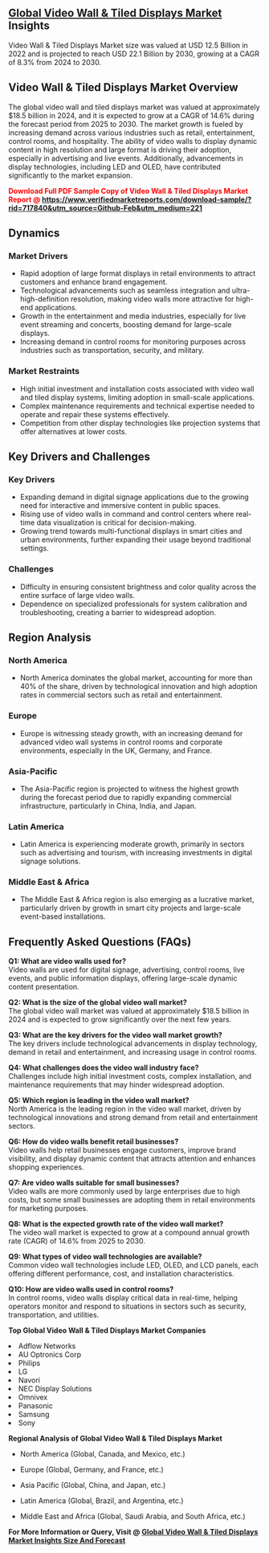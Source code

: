 <h2><a href="https://www.verifiedmarketreports.com/download-sample/?rid=717840&amp;utm_source=Github&amp;utm_medium=221" target="_blank">Global Video Wall & Tiled Displays Market</a> Insights</h2><p>Video Wall & Tiled Displays Market size was valued at USD 12.5 Billion in 2022 and is projected to reach USD 22.1 Billion by 2030, growing at a CAGR of 8.3% from 2024 to 2030.</p><p> <h2>Video Wall & Tiled Displays Market Overview</h2> <p>The global video wall and tiled displays market was valued at approximately $18.5 billion in 2024, and it is expected to grow at a CAGR of 14.6% during the forecast period from 2025 to 2030. The market growth is fueled by increasing demand across various industries such as retail, entertainment, control rooms, and hospitality. The ability of video walls to display dynamic content in high resolution and large format is driving their adoption, especially in advertising and live events. Additionally, advancements in display technologies, including LED and OLED, have contributed significantly to the market expansion.</p> <p><strong><p><span class=""><span style="color: #ff0000;"><strong>Download Full PDF Sample Copy of Video Wall & Tiled Displays Market Report</strong> @ </span><a href="https://www.verifiedmarketreports.com/download-sample/?rid=717840&amp;utm_source=Github-Feb&amp;utm_medium=221" target="_blank">https://www.verifiedmarketreports.com/download-sample/?rid=717840&amp;utm_source=Github-Feb&amp;utm_medium=221</a></span></p></strong></p> <h2>Dynamics</h2> <h3>Market Drivers</h3> <ul> <li>Rapid adoption of large format displays in retail environments to attract customers and enhance brand engagement.</li> <li>Technological advancements such as seamless integration and ultra-high-definition resolution, making video walls more attractive for high-end applications.</li> <li>Growth in the entertainment and media industries, especially for live event streaming and concerts, boosting demand for large-scale displays.</li> <li>Increasing demand in control rooms for monitoring purposes across industries such as transportation, security, and military.</li> </ul> <h3>Market Restraints</h3> <ul> <li>High initial investment and installation costs associated with video wall and tiled display systems, limiting adoption in small-scale applications.</li> <li>Complex maintenance requirements and technical expertise needed to operate and repair these systems effectively.</li> <li>Competition from other display technologies like projection systems that offer alternatives at lower costs.</li> </ul> <h2>Key Drivers and Challenges</h2> <h3>Key Drivers</h3> <ul> <li>Expanding demand in digital signage applications due to the growing need for interactive and immersive content in public spaces.</li> <li>Rising use of video walls in command and control centers where real-time data visualization is critical for decision-making.</li> <li>Growing trend towards multi-functional displays in smart cities and urban environments, further expanding their usage beyond traditional settings.</li> </ul> <h3>Challenges</h3> <ul> <li>Difficulty in ensuring consistent brightness and color quality across the entire surface of large video walls.</li> <li>Dependence on specialized professionals for system calibration and troubleshooting, creating a barrier to widespread adoption.</li> </ul> <h2>Region Analysis</h2> <h3>North America</h3> <ul> <li>North America dominates the global market, accounting for more than 40% of the share, driven by technological innovation and high adoption rates in commercial sectors such as retail and entertainment.</li> </ul> <h3>Europe</h3> <ul> <li>Europe is witnessing steady growth, with an increasing demand for advanced video wall systems in control rooms and corporate environments, especially in the UK, Germany, and France.</li> </ul> <h3>Asia-Pacific</h3> <ul> <li>The Asia-Pacific region is projected to witness the highest growth during the forecast period due to rapidly expanding commercial infrastructure, particularly in China, India, and Japan.</li> </ul> <h3>Latin America</h3> <ul> <li>Latin America is experiencing moderate growth, primarily in sectors such as advertising and tourism, with increasing investments in digital signage solutions.</li> </ul> <h3>Middle East & Africa</h3> <ul> <li>The Middle East & Africa region is also emerging as a lucrative market, particularly driven by growth in smart city projects and large-scale event-based installations.</li> </ul> <h2>Frequently Asked Questions (FAQs)</h2> <p><strong>Q1: What are video walls used for?</strong><br> Video walls are used for digital signage, advertising, control rooms, live events, and public information displays, offering large-scale dynamic content presentation.</p> <p><strong>Q2: What is the size of the global video wall market?</strong><br> The global video wall market was valued at approximately $18.5 billion in 2024 and is expected to grow significantly over the next few years.</p> <p><strong>Q3: What are the key drivers for the video wall market growth?</strong><br> The key drivers include technological advancements in display technology, demand in retail and entertainment, and increasing usage in control rooms.</p> <p><strong>Q4: What challenges does the video wall industry face?</strong><br> Challenges include high initial investment costs, complex installation, and maintenance requirements that may hinder widespread adoption.</p> <p><strong>Q5: Which region is leading in the video wall market?</strong><br> North America is the leading region in the video wall market, driven by technological innovations and strong demand from retail and entertainment sectors.</p> <p><strong>Q6: How do video walls benefit retail businesses?</strong><br> Video walls help retail businesses engage customers, improve brand visibility, and display dynamic content that attracts attention and enhances shopping experiences.</p> <p><strong>Q7: Are video walls suitable for small businesses?</strong><br> Video walls are more commonly used by large enterprises due to high costs, but some small businesses are adopting them in retail environments for marketing purposes.</p> <p><strong>Q8: What is the expected growth rate of the video wall market?</strong><br> The video wall market is expected to grow at a compound annual growth rate (CAGR) of 14.6% from 2025 to 2030.</p> <p><strong>Q9: What types of video wall technologies are available?</strong><br> Common video wall technologies include LED, OLED, and LCD panels, each offering different performance, cost, and installation characteristics.</p> <p><strong>Q10: How are video walls used in control rooms?</strong><br> In control rooms, video walls display critical data in real-time, helping operators monitor and respond to situations in sectors such as security, transportation, and utilities.</p> </p><p><strong>Top Global Video Wall & Tiled Displays Market Companies</strong></p><div data-test-id=""><p><li>Adflow Networks</li><li> AU Optronics Corp</li><li> Philips</li><li> LG</li><li> Navori</li><li> NEC Display Solutions</li><li> Omnivex</li><li> Panasonic</li><li> Samsung</li><li> Sony</li></p><div><strong>Regional Analysis of&nbsp;Global Video Wall & Tiled Displays Market</strong></div><ul><li dir="ltr"><p dir="ltr">North America&nbsp;(Global, Canada, and Mexico, etc.)</p></li><li dir="ltr"><p dir="ltr">Europe (Global, Germany, and France, etc.)</p></li><li dir="ltr"><p dir="ltr">Asia Pacific&nbsp;(Global, China, and Japan, etc.)</p></li><li dir="ltr"><p dir="ltr">Latin America&nbsp;(Global, Brazil, and Argentina, etc.)</p></li><li dir="ltr">Middle East and Africa&nbsp;(Global, Saudi Arabia, and South Africa, etc.)</li></ul><p><strong>For More Information or Query, Visit @&nbsp;</strong><strong><a href="https://www.verifiedmarketreports.com/product/video-wall-and-tiled-displays-market/?utm_source=Github&amp;utm_medium=221" target="_blank">Global Video Wall & Tiled Displays Market Insights Size And Forecast</a></strong></p></div>
